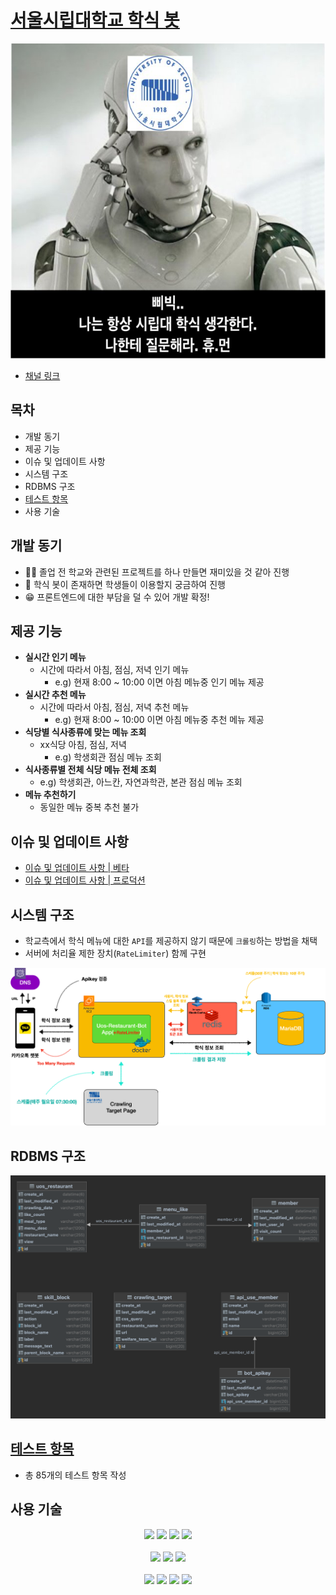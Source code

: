 # [서울시립대학교 학식 봇](https://pf.kakao.com/_YVxdzG)

![bot-profile.png](docs%2Fimages%2Fbot-profile.png)
* [채널 링크](https://pf.kakao.com/_YVxdzG)

## 목차
* 개발 동기
* 제공 기능
* 이슈 및 업데이트 사항
* 시스템 구조
* RDBMS 구조
* [테스트 항목](http://uos-restaurant-bot.shop/test-docs)
* 사용 기술

## 개발 동기
* 👨‍🎓 졸업 전 학교와 관련된 프로젝트를 하나 만들면 재미있을 것 같아 진행
* 🤖 학식 봇이 존재하면 학생들이 이용할지 궁금하여 진행
* 😁 프론트엔드에 대한 부담을 덜 수 있어 개발 확정!

## 제공 기능
* **실시간 인기 메뉴**
  * 시간에 따라서 아침, 점심, 저녁 인기 메뉴
    * e.g) 현재 8:00 ~ 10:00 이면 아침 메뉴중 인기 메뉴 제공
* **실시간 추천 메뉴**
  * 시간에 따라서 아침, 점심, 저녁 추천 메뉴
    *  e.g) 현재 8:00 ~ 10:00 이면 아침 메뉴중 추천 메뉴 제공
* **식당별 식사종류에 맞는 메뉴 조회**
  * xx식당 아침, 점심, 저녁
    * e.g) 학생회관 점심 메뉴 조회
* **식사종류별 전체 식당 메뉴 전체 조회**
  * e.g) 학생회관, 아느칸, 자연과학관, 본관 점심 메뉴 조회
* **메뉴 추천하기**
  * 동일한 메뉴 중복 추천 불가

## 이슈 및 업데이트 사항
* [이슈 및 업데이트 사항 | 베타](docs/BETA-UPDATE-REPORT.md)
* [이슈 및 업데이트 사항 | 프로덕션](docs/UPDATE-REPORT.md)

## 시스템 구조
* 학교측에서 학식 메뉴에 대한 `API`를 제공하지 않기 때문에 `크롤링`하는 방법을 채택
* 서버에 처리율 제한 장치(`RateLimiter`) 함께 구현

![system-architecture.png](docs%2Fimages%2Fsystem-architecture.png)

## RDBMS 구조
![erd.png](docs%2Fimages%2Ferd.png)

## [테스트 항목](http://uos-restaurant-bot.shop/test-docs)
*  총 85개의 테스트 항목 작성


## 사용 기술

<div align="center">
<img src="https://img.shields.io/badge/java-007396?style=for-the-badge&logo=java&logoColor=white">
<img src="https://img.shields.io/badge/junit5-25A162?style=for-the-badge&logo=junit5&logoColor=white">
<img src="https://img.shields.io/badge/spring_boot-6DB33F?style=for-the-badge&logo=springboot&logoColor=white">
<img src="https://img.shields.io/badge/spring data jpa-6DB33F?style=for-the-badge&logo=springboot&logoColor=white">
<br /><br />

<img src="https://img.shields.io/badge/maridaDB-003545?style=for-the-badge&logo=mariadb&logoColor=white">
<img src="https://img.shields.io/badge/H2_Database-1F305F?style=for-the-badge&logo=H2DB&logoColor=white">
<img src="https://img.shields.io/badge/Redis-DC382D?style=for-the-badge&logo=redis&logoColor=white">
<br /><br />

<img src="https://img.shields.io/badge/amazon_ec2-FF9900?style=for-the-badge&logo=amazonec2&logoColor=white">
<img src="https://img.shields.io/badge/amazon_rds-527FFF?style=for-the-badge&logo=amazonrds&logoColor=white">
<img src="https://img.shields.io/badge/amazon_Elastic_Cache-4053D6?style=for-the-badge&logo=awselasticcache&logoColor=white">
<img src="https://img.shields.io/badge/docker-2496ED?style=for-the-badge&logo=docker&logoColor=white">
</div>
<br />